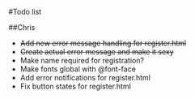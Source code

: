 #Todo list

##Chris
+ ~~Add new error message handling for register.html~~
+ ~~Create actual error message and make it sexy~~
+ Make name required for registration?
+ Make fonts global with @font-face
+ Add error notifications for register.html
+ Fix button states for register.html
